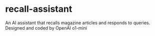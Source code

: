 # recall-assistant
An AI assistant that recalls magazine articles and responds to queries. Designed and coded by OpenAI o1-mini
